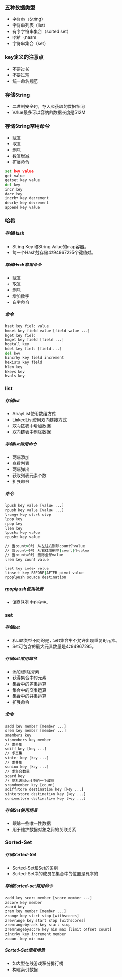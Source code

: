 ### 五种数据类型

- 字符串（String）
- 字符串列表（list）
- 有序字符串集合（sorted set）
- 哈希（hash）
- 字符串集合（set）

### key定义的注意点

- 不要过长
- 不要过短
- 统一命名规范

### 存储String

- 二进制安全的，存入和获取的数据相同
- Value最多可以容纳的数据长度是512M

### 存储String常用命令

- 赋值
- 取值
- 删除
- 数值增减
- 扩展命令

```cmd
set key value
get value
getset key value
del key
incr key
decr key
incrby key decrement
decrby key decrement
append key value
```

### 哈希

##### 存储Hash

- String Key 和String Value的map容器。
- 每一个Hash尅存储4294967295个键值对。

##### 存储Hash常用命令

- 赋值
- 取值
- 删除
- 增加数字
- 自学命令

##### 命令

```cmd
hset key field value
hmset key field value [field value ...]
hget key field
hmget key field [field ...]
hgetall key
hdel key field [field ...]
del key
hincrby key field increment
hexists key field
hlen key
hkeys key
hvals key
```

### list

##### 存储list

- ArrayList使用数组方式
- LinkedList使用双向链接方式
- 双向链表中增加数据
- 双向链表中删除数据

##### 存储list常用命令

- 两端添加
- 查看列表
- 两端弹出
- 获取列表元素个数
- 扩展命令

##### 命令

```cmd
lpush key value [value ...]
rpush key value [value ...]
lrange key start stop
lpop key
rpop key
llen key
lpushx key value
rpushx key value

// 当count>0时，从左往右删除count个value
// 当count<0时，从右往左删除|count|个value
// 当count=0时，删除全部value
lrem key count value

lset key index value
linsert key BEFORE|AFTER pivot value
rpoplpush source destination
```

##### rpoplpush使用场景

- 消息队列中的守护。

### set

##### 存储set

- 和List类型不同的是，Set集合中不允许出现重复的元素。
- Set可包含的最大元素数量是4294967295。

##### 存储set常用命令

- 添加/删除元素
- 获得集合中的元素
- 集合中的差集运算
- 集合中的交集运算
- 集合中的并集运算
- 扩展命令

##### 命令

```cmd
sadd key member [member ...]
srem key member [member ...]
smembers key
sismembers key member
// 求差集
sdiff key [key ...]
// 求交集
sinter key [key ...]
// 求并集
sunion key [key ...]
// 求集合数量
scard key
// 随机返回set中的一个成员
srandmember key [count]
sdiffstore destination key [key ...]
sinterstore destination key [key ...]
sunionstore destination key [key ...]
```

##### 存储Set使用场景

- 跟踪一些唯一性数据
- 用于维护数据对象之间的关联关系

### Sorted-Set

##### 存储Sorted-Set

- Sorted-Set和Set的区别
- Sorted-Set中的成员在集合中的位置是有序的

##### 存储Sorted-set常用命令

```cmd
zadd key score member [score member ...]
zscore key member
zcard key
zrem key member [member ...]
zrange key start stop [withscores]
zrevrange key start stop [withscores]
zremrangebyrank key start stop
zremrangebyscore key min max [limit offset count]
zincrby key increment member
zcount key min max
```

##### Sorted-Set使用场景

- 如大型在线游戏积分排行榜
- 构建索引数据